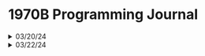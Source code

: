 # 1970B Programming Journal

<details>
<summary> 03/20/24 </summary>

  I have started looking into PIDs to improve our autons. I laid out a skeleton for the process here.
  ###### *Future me here. This is absolutely full of errors. I didn't have the robot with me to test the program and it shows.* 🙃

```cpp
//PID
namespace pid {
    int kP = 0.01;
    int kI = 0;
    int kD = 0;
    
    int lError = 0;
    int rError = 0;

    int lIntegral = 0;
    int rIntegral = 0;
        
    int lDerivative = 0;
    int rDerivative = 0;

    int lPrevError = 0;
    int rPrevError = 0;

    int lPower = 0;
    int rPower = 0;
        

    void travel(int* lTraveled, int* rTraveled, int lDrive, int rDrive) {
        lPrevError = lDrive;
        rPrevError = rDrive;
        
        while (lError != 0 && rError != 0) {
            lError = lDrive - *lTraveled;
            rError = rDrive - *rTraveled;

            lIntegral += lError;
            rIntegral += rError;

            lDerivative = lError - lPrevError;
            rDerivative = rError - rPrevError;

            lPrevError = lError;
            rPrevError = rError;

            lPower = lError*kP + lIntegral*kI + lDerivative*kD;
            rPower = rError*kP + rIntegral*kI + rDerivative*kD;

            SmallL.spin(fwd, lPower, voltageUnits::volt);
            SmallR.spin(fwd, lPower, voltageUnits::volt);
            FrontL.spin(fwd, lPower, voltageUnits::volt);
            FrontR.spin(fwd, rPower, voltageUnits::volt);
            MidL.spin(fwd, rPower, voltageUnits::volt);
            MidR.spin(fwd, rPower, voltageUnits::volt);
            BackL.spin(fwd, rPower, voltageUnits::volt);
            BackR.spin(fwd, rPower, voltageUnits::volt);

            wait(20, msec);
        }
    }
}
/////
```
</details>

<details>
<summary> 03/22/24 </summary>
In anticipation of the upcoming competition, I made a set of functions for a potential mecanum wheel + omniwheel drivetrain. The mecanum wheels would be on the four corners, connected to their own motors in order to achieve basic mecanum motion. The omni wheels would be inbetween the mecanum wheels and add power to forward/backward movement and, theoretically, to diagonal movement too.
  
```cpp
//Theoretical Mecanum Wheel Drive
int mLeftFront() {
  return Controller1.Axis3.value() - Controller1.Axis3.value() + (Controller1.Axis1.value() * 2 / 3);
}
int mLeftBack() {
  return Controller1.Axis3.value() + Controller1.Axis3.value() + (Controller1.Axis1.value() * 2 / 3);
}
int mLeftCenter() {
  return (mLeftBack() + mLeftFront()) / 2;
}
int mRightFront() {
  return Controller1.Axis3.value() + Controller1.Axis3.value() - (Controller1.Axis1.value() * 2 / 3);
}
int mRightBack() {
  return Controller1.Axis3.value() - Controller1.Axis3.value() - (Controller1.Axis1.value() * 2 / 3);
}
int mRightCenter() {
  return (mRightBack() + mRightFront()) / 2;
}
/////
```

</details>
